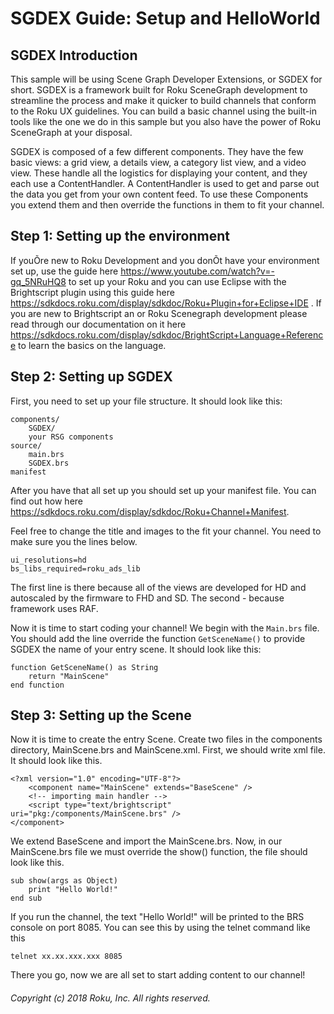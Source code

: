 # SGDEX Guide: Setup and HelloWorld

## SGDEX Introduction

This sample will be using Scene Graph Developer Extensions, or SGDEX for short.
SGDEX is a framework built for Roku SceneGraph development to streamline the process and make it quicker to build channels that conform to the Roku UX guidelines.  You can build a basic channel using the built-in tools like the one we do in this sample but you also have the power of Roku SceneGraph at your disposal.

SGDEX is composed of a few different components.
They have the few basic views: a grid view, a details view, a category list view, and a video view.
These handle all the logistics for displaying your content, and they each use a ContentHandler.  A ContentHandler is used to get and parse out the data you get from your own content feed.  To use these Components you extend them and then override the functions in them to fit your channel.


## Step 1: Setting up the environment

If youÕre new to Roku Development and you donÕt have your environment set up, use the guide here https://www.youtube.com/watch?v=-gq_5NRuHQ8 to set up your Roku and you can use Eclipse with the Brightscript plugin using this guide here https://sdkdocs.roku.com/display/sdkdoc/Roku+Plugin+for+Eclipse+IDE .  If you are new to Brightscript an or Roku Scenegraph development please read through our documentation on it here https://sdkdocs.roku.com/display/sdkdoc/BrightScript+Language+Reference to learn the basics on the language.

## Step 2: Setting up SGDEX

First, you need to set up your file structure.  It should look like this:

```
components/
    SGDEX/
    your RSG components
source/
    main.brs
    SGDEX.brs
manifest
```

After you have that all set up you should set up your manifest file.  You can find out how here https://sdkdocs.roku.com/display/sdkdoc/Roku+Channel+Manifest.

Feel free to change the title and images to the fit your channel. You need to make sure you the lines below.

```
ui_resolutions=hd
bs_libs_required=roku_ads_lib
```

The first line is there because all of the views are developed for HD and autoscaled by the firmware to FHD and SD. The second - because framework uses RAF.

Now it is time to start coding your channel!
We begin with the `Main.brs` file.
You should add the line override the function `GetSceneName()` to provide SGDEX the name of your entry scene.  It should look like this:

```
function GetSceneName() as String
    return "MainScene"
end function
```

## Step 3: Setting up the Scene

Now it is time to create the entry Scene.
Create two files in the components directory, MainScene.brs and MainScene.xml.
First, we should write xml file.  It should look like this.

```
<?xml version="1.0" encoding="UTF-8"?>
    <component name="MainScene" extends="BaseScene" />
    <!-- importing main handler -->
    <script type="text/brightscript" uri="pkg:/components/MainScene.brs" />
</component>
```

We extend BaseScene and import the MainScene.brs.  Now, in our MainScene.brs file we must override the show() function, the file should look like this.

```
sub show(args as Object)
    print "Hello World!"
end sub
```

If you run the channel, the text "Hello World!" will be printed to the BRS console on port 8085.  You can see this by using the telnet command like this

```
telnet xx.xx.xxx.xxx 8085
```

There you go, now we are all set to start adding content to our channel!

###### Copyright (c) 2018 Roku, Inc. All rights reserved.
